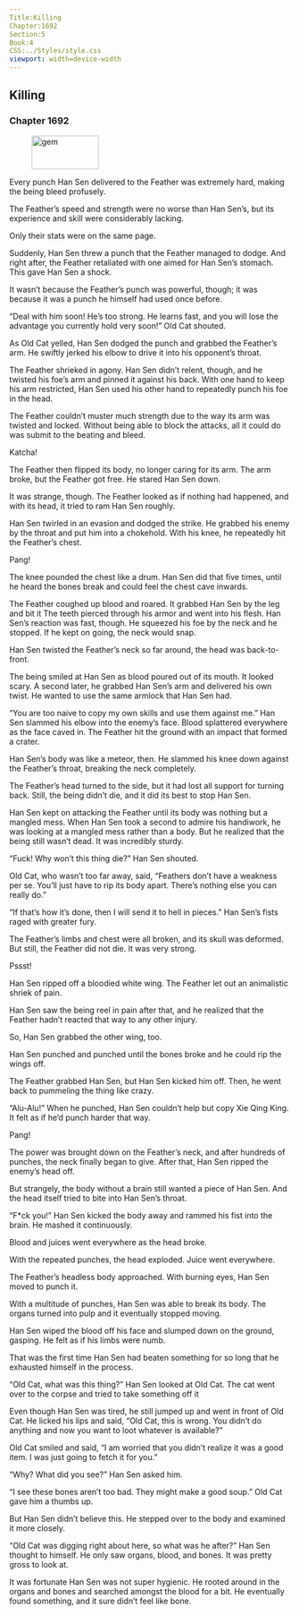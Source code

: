 ```yaml
---
Title:Killing 
Chapter:1692 
Section:5 
Book:4 
CSS:../Styles/style.css 
viewport: width=device-width
---
```

  
## Killing
### Chapter 1692
  
<figure>
	<img src="../Images/gem.gif" alt="gem" id="gem" width="120" height="60" />
</figure>
  

  
Every punch Han Sen delivered to the Feather was extremely hard, making the being bleed profusely.

The Feather’s speed and strength were no worse than Han Sen’s, but its experience and skill were considerably lacking.

Only their stats were on the same page.

Suddenly, Han Sen threw a punch that the Feather managed to dodge. And right after, the Feather retaliated with one aimed for Han Sen’s stomach. This gave Han Sen a shock.

It wasn’t because the Feather’s punch was powerful, though; it was because it was a punch he himself had used once before.

“Deal with him soon! He’s too strong. He learns fast, and you will lose the advantage you currently hold very soon!” Old Cat shouted.

As Old Cat yelled, Han Sen dodged the punch and grabbed the Feather’s arm. He swiftly jerked his elbow to drive it into his opponent’s throat.

The Feather shrieked in agony. Han Sen didn’t relent, though, and he twisted his foe’s arm and pinned it against his back. With one hand to keep his arm restricted, Han Sen used his other hand to repeatedly punch his foe in the head.

The Feather couldn’t muster much strength due to the way its arm was twisted and locked. Without being able to block the attacks, all it could do was submit to the beating and bleed.

Katcha!

The Feather then flipped its body, no longer caring for its arm. The arm broke, but the Feather got free. He stared Han Sen down.

It was strange, though. The Feather looked as if nothing had happened, and with its head, it tried to ram Han Sen roughly.

Han Sen twirled in an evasion and dodged the strike. He grabbed his enemy by the throat and put him into a chokehold. With his knee, he repeatedly hit the Feather’s chest.

Pang!

The knee pounded the chest like a drum. Han Sen did that five times, until he heard the bones break and could feel the chest cave inwards.

The Feather coughed up blood and roared. It grabbed Han Sen by the leg and bit it The teeth pierced through his armor and went into his flesh. Han Sen’s reaction was fast, though. He squeezed his foe by the neck and he stopped. If he kept on going, the neck would snap.

Han Sen twisted the Feather’s neck so far around, the head was back-to-front.

The being smiled at Han Sen as blood poured out of its mouth. It looked scary. A second later, he grabbed Han Sen’s arm and delivered his own twist. He wanted to use the same armlock that Han Sen had.

“You are too naive to copy my own skills and use them against me.” Han Sen slammed his elbow into the enemy’s face. Blood splattered everywhere as the face caved in. The Feather hit the ground with an impact that formed a crater.

Han Sen’s body was like a meteor, then. He slammed his knee down against the Feather’s throat, breaking the neck completely.

The Feather’s head turned to the side, but it had lost all support for turning back. Still, the being didn’t die, and it did its best to stop Han Sen.

Han Sen kept on attacking the Feather until its body was nothing but a mangled mess. When Han Sen took a second to admire his handiwork, he was looking at a mangled mess rather than a body. But he realized that the being still wasn’t dead. It was incredibly sturdy.

“Fuck! Why won’t this thing die?” Han Sen shouted.

Old Cat, who wasn’t too far away, said, “Feathers don’t have a weakness per se. You’ll just have to rip its body apart. There’s nothing else you can really do.”

“If that’s how it’s done, then I will send it to hell in pieces.” Han Sen’s fists raged with greater fury.

The Feather’s limbs and chest were all broken, and its skull was deformed. But still, the Feather did not die. It was very strong.

Pssst!

Han Sen ripped off a bloodied white wing. The Feather let out an animalistic shriek of pain.

Han Sen saw the being reel in pain after that, and he realized that the Feather hadn’t reacted that way to any other injury.

So, Han Sen grabbed the other wing, too.

Han Sen punched and punched until the bones broke and he could rip the wings off.

The Feather grabbed Han Sen, but Han Sen kicked him off. Then, he went back to pummeling the thing like crazy.

“Alu-Alu!” When he punched, Han Sen couldn’t help but copy Xie Qing King. It felt as if he’d punch harder that way.

Pang!

The power was brought down on the Feather’s neck, and after hundreds of punches, the neck finally began to give. After that, Han Sen ripped the enemy’s head off.

But strangely, the body without a brain still wanted a piece of Han Sen. And the head itself tried to bite into Han Sen’s throat.

“F*ck you!” Han Sen kicked the body away and rammed his fist into the brain. He mashed it continuously.

Blood and juices went everywhere as the head broke.

With the repeated punches, the head exploded. Juice went everywhere.

The Feather’s headless body approached. With burning eyes, Han Sen moved to punch it.

With a multitude of punches, Han Sen was able to break its body. The organs turned into pulp and it eventually stopped moving.

Han Sen wiped the blood off his face and slumped down on the ground, gasping. He felt as if his limbs were numb.

That was the first time Han Sen had beaten something for so long that he exhausted himself in the process.

“Old Cat, what was this thing?” Han Sen looked at Old Cat. The cat went over to the corpse and tried to take something off it

Even though Han Sen was tired, he still jumped up and went in front of Old Cat. He licked his lips and said, “Old Cat, this is wrong. You didn’t do anything and now you want to loot whatever is available?”

Old Cat smiled and said, “I am worried that you didn’t realize it was a good item. I was just going to fetch it for you.”

“Why? What did you see?” Han Sen asked him.

“I see these bones aren’t too bad. They might make a good soup.” Old Cat gave him a thumbs up.

But Han Sen didn’t believe this. He stepped over to the body and examined it more closely.

“Old Cat was digging right about here, so what was he after?” Han Sen thought to himself. He only saw organs, blood, and bones. It was pretty gross to look at.

It was fortunate Han Sen was not super hygienic. He rooted around in the organs and bones and searched amongst the blood for a bit. He eventually found something, and it sure didn’t feel like bone.